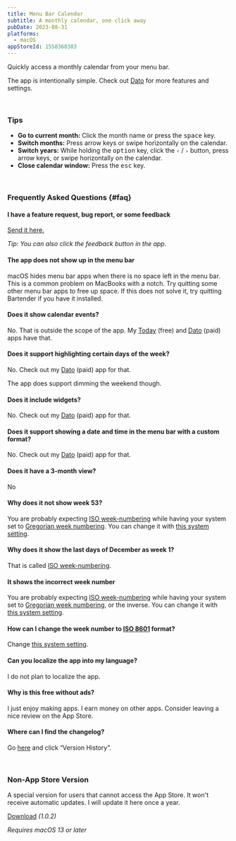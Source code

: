 ```yaml
---
title: Menu Bar Calendar
subtitle: A monthly calendar, one click away
pubDate: 2023-08-31
platforms:
  - macOS
appStoreId: 1558360383
---
```


Quickly access a monthly calendar from your menu bar.

The app is intentionally simple. Check out [Dato](/dato) for more features and settings.

<br>

### Tips

- **Go to current month:** Click the month name or press the <kbd>space</kbd> key.
- **Switch months:** Press arrow keys or swipe horizontally on the calendar.
- **Switch years:** While holding the <kbd>option</kbd> key, click the `‹` / `›` button, press arrow keys, or swipe horizontally on the calendar.
- **Close calendar window:** Press the <kbd>esc</kbd> key.

<br>

### Frequently Asked Questions {#faq}

#### I have a feature request, bug report, or some feedback

[Send it here.](https://sindresorhus.com/feedback?product=Menu%20Bar%20Calendar&referrer=Website-FAQ)

*Tip: You can also click the feedback button in the app.*

#### The app does not show up in the menu bar

macOS hides menu bar apps when there is no space left in the menu bar. This is a common problem on MacBooks with a notch. Try quitting some other menu bar apps to free up space. If this does not solve it, try quitting Bartender if you have it installed.

#### Does it show calendar events?

No. That is outside the scope of the app. My [Today](/today) (free) and [Dato](/dato) (paid) apps have that.

#### Does it support highlighting certain days of the week?

No. Check out my [Dato](/dato) (paid) app for that.

The app does support dimming the weekend though.

#### Does it include widgets?

No. Check out my [Dato](/dato) (paid) app for that.

#### Does it support showing a date and time in the menu bar with a custom format?

No. Check out my [Dato](/dato) (paid) app for that.

#### Does it have a 3-month view?

No

#### Why does it not show week 53?

You are probably expecting [ISO week-numbering](https://en.wikipedia.org/wiki/ISO_week_date) while having your system set to [Gregorian week numbering](https://en.wikipedia.org/wiki/ISO_week_date#Relation_with_the_Gregorian_calendar). You can change it with [this system setting](https://apple.stackexchange.com/questions/191445/standard-iso-8601-week-number-in-calendar-app/209340#209340).

#### Why does it show the last days of December as week 1?

That is called [ISO week-numbering](https://en.wikipedia.org/wiki/ISO_week_date).

#### It shows the incorrect week number

You are probably expecting [ISO week-numbering](https://en.wikipedia.org/wiki/ISO_week_date) while having your system set to [Gregorian week numbering](https://en.wikipedia.org/wiki/ISO_week_date#Relation_with_the_Gregorian_calendar), or the inverse. You can change it with [this system setting](https://apple.stackexchange.com/questions/191445/standard-iso-8601-week-number-in-calendar-app/209340#209340).

#### How can I change the week number to [ISO 8601](https://en.wikipedia.org/wiki/ISO_week_date) format?

Change [this system setting](https://apple.stackexchange.com/questions/191445/standard-iso-8601-week-number-in-calendar-app/209340#209340).

#### Can you localize the app into my language?

I do not plan to localize the app.

#### Why is this free without ads?

I just enjoy making apps. I earn money on other apps. Consider leaving a nice review on the App Store.

#### Where can I find the changelog?

Go [here](https://apps.apple.com/app/id1558360383) and click “Version History”.

<br>

### Non-App Store Version

A special version for users that cannot access the App Store. It won't receive automatic updates. I will update it here once a year.

[Download](https://dsc.cloud/sindresorhus/Menu-Bar-Calendar-1.0.2-1693687906.zip) *(1.0.2)*

*Requires macOS 13 or later*
